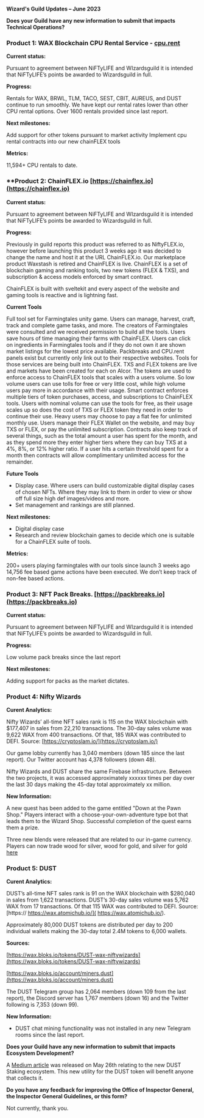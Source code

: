 **Wizard's Guild Updates – June 2023**

**Does your Guild have any new information to submit that impacts Technical Operations?**



### **Product 1: WAX Blockchain CPU Rental Service - [cpu.rent](https://cpu.rent/)**

**Current status:**

Pursuant to agreement between NiFTyLIFE and WIzardsguild it is intended that NiFTyLIFE’s points be awarded to Wizardsguild in full.

**Progress:**

Rentals for WAX, BRWL, TLM, TACO, SEST, CBIT, AUREUS, and DUST continue to run smoothly.
We have kept our rental rates lower than other CPU rental options.
Over 1600 rentals provided since last report.

**Next milestones:**

Add support for other tokens pursuant to market activity
Implement cpu rental contracts into our new chainFLEX tools

**Metrics:**

11,594+ CPU rentals to date.

### **Product 2: ChainFLEX.io [https://chainflex.io](https://chainflex.io)

**Current status:**

Pursuant to agreement between NiFTyLIFE and WIzardsguild it is intended that NiFTyLIFE’s points be awarded to Wizardsguild in full.

**Progress:**

Previously in guild reports this product was referred to as NiftyFLEX.io, however before launching this product 3 weeks ago it was decided to change the name and host it at the URL ChainFLEX.io.
Our marketplace product Waxstash is retired and ChainFLEX is live. ChainFLEX is a set of blockchain gaming and ranking tools, two new tokens (FLEX & TXS), and subscription & access models enforced by smart contract.

ChainFLEX is built with sveltekit and every aspect of the website and gaming tools is reactive and is lightning fast.

**Current Tools**

Full tool set for Farmingtales unity game. Users can manage, harvest, craft, track and complete game tasks, and more. The creators of Farmingtales were consulted and we received permission to build all the tools. Users save hours of time managing their farms with ChainFLEX.
Users can click on ingredients in Farmingtales tools and if they do not own it are shown market listings for the lowest price available.
Packbreaks and CPU.rent panels exist but currently only link out to their respective websites. Tools for those services are being built into ChainFLEX.
TXS and FLEX tokens are live and markets have been created for each on Alcor. The tokens are used to enforce access to ChainFLEX tools that scales with a users volume. So low volume users can use tolls for free or very little cost, while high volume users pay more in accordance with their usage.
Smart contract enforces multiple tiers of token purchases, access, and subscriptions to ChainFLEX tools. Users with nominal volume can use the tools for free, as their usage scales up so does the cost of TXS or FLEX token they need in order to continue their use. Heavy users may choose to pay a flat fee for unlimited monthly use. Users manage their FLEX Wallet on the website, and may buy TXS or FLEX, or pay the unlimited subscription. Contracts also keep track of several things, such as the total amount a user has spent for the month, and as they spend more they enter higher tiers where they can buy TXS at a 4%, 8%, or 12% higher ratio. If a user hits a certain threshold spent for a month then contracts will allow complimentary unlimited access for the remainder.

**Future Tools**

- Display case. Where users can build customizable digital display cases of chosen NFTs. Where they may link to them in order to view or show off full size high def images/videos and more.
- Set management and rankings are still planned.

**Next milestones:**

- Digital display case
- Research and review blockchain games to decide which one is suitable for a ChainFLEX suite of tools.

**Metrics:**

200+ users playing farmingtales with our tools since launch 3 weeks ago
14,756 fee based game actions have been executed. We don’t keep track of non-fee based actions.
 
### **Product 3: NFT Pack Breaks. [https://packbreaks.io](https://packbreaks.io)**

**Current status:** 

Pursuant to agreement between NiFTyLIFE and WIzardsguild it is intended that NiFTyLIFE’s points be awarded to Wizardsguild in full.

**Progress:**

Low volume pack breaks since the last report

**Next milestones:**

Adding support for packs as the market dictates.

### **Product 4: Nifty Wizards**

**Curent Analytics:** 

Nifty Wizards’ all-time NFT sales rank is 115 on the WAX blockchain with $177,407 in sales from 22,210 transactions. The 30-day sales volume was 9,622 WAX from 400 transactions. Of that, 185 WAX was contributed to DEFI. Source: [https://cryptoslam.io/](https://cryptoslam.io/)

Our game lobby currently has 3,040 members (down 185 since the last report). Our Twitter account has 4,378 followers (down 48).

Nifty Wizards and DUST share the same Firebase infrastructure. Between the two projects, it was accessed approximately xxxxxx times per day over the last 30 days making the 45-day total approximately xx million.

**New Information:**

A new quest has been added to the game entitled "Down at the Pawn Shop." Players interact with a choose-your-own-adventure type bot that leads them to the Wizard Shop. Successful completion of the quest earns them a prize.

Three new blends were released that are related to our in-game currency. Players can now trade wood for silver, wood for gold, and silver for gold [here](https://neftyblocks.com/collection/niftywizards/blends) 

### **Product 5: DUST**

**Curent Analytics:**

DUST’s all-time NFT sales rank is 91 on the WAX blockchain with $280,040 in sales from 1,622 transactions. DUST’s 30-day sales volume was 5,762 WAX from 17 transactions. Of that 115 WAX was contributed to DEFI. Source: [https:// https://wax.atomichub.io/]( https://wax.atomichub.io/).

Approximately 80,000 DUST tokens are distributed per day to 200 individual wallets making the 30-day total 2.4M tokens to 6,000 wallets.

**Sources:**

[https://wax.bloks.io/tokens/DUST-wax-niftywizards](https://wax.bloks.io/tokens/DUST-wax-niftywizards)

[https://wax.bloks.io/account/miners.dust](https://wax.bloks.io/account/miners.dust)

The DUST Telegram group has 2,064 members (down 109 from the last report), the Discord server has 1,767 members (down 16) and the Twitter following is 7,353 (down 99).

**New Information:**

- DUST chat mining functionality was not installed in any new Telegram rooms since the last report.


**Does your Guild have any new information to submit that impacts Ecosystem Development?**

A [Medium article](https://medium.com/nifty-wizards/lets-stake-some-du-t-1346231e7de5) was released on May 26th relating to the new DUST Staking ecosystem. This new utility for the DUST token will benefit anyone that collects it. 

**Do you have any feedback for improving the Office of Inspector General, the Inspector General Guidelines, or this form?**

Not currently, thank you.
